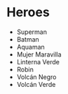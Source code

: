 # Heroes

* Superman
* Batman
* Aquaman
* Mujer Maravilla
* Linterna Verde
* Robin
* Volcán Negro
* Volcán Verde